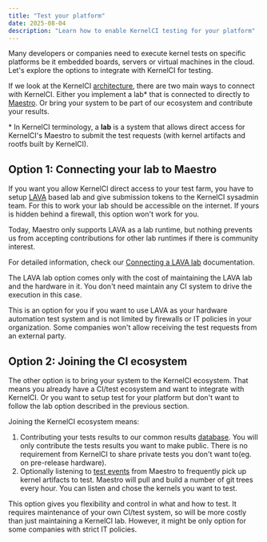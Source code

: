 ```yaml
---
title: "Test your platform"
date: 2025-08-04
description: "Learn how to enable KernelCI testing for your platform"
---
```


Many developers or companies need to execute kernel tests on specific platforms be it embedded boards, servers or virtual machines in the cloud. Let's explore the options to integrate with KernelCI for testing.

If we look at the KernelCI [architecture](../architecture), there are two main ways to connect with KernelCI.
Either you implement a lab* that is connected to directly to [Maestro](../../maestro). Or bring your system to be part of our ecosystem and contribute your results.

\* In KernelCI terminology, a **lab** is a system that allows direct access for KernelCI's Maestro to submit the test requests (with kernel artifacts and rootfs built by KernelCI).

## Option 1: Connecting your lab to Maestro

If you want you allow KernelCI direct access to your test farm, you have to setup [LAVA](https://www.lavasoftware.org/) based lab and give submission tokens to the KernelCI sysadmin team. For this to work your lab should be accessible on the internet. If yours is hidden behind a firewall, this option won't work for you.

Today, Maestro only supports LAVA as a lab runtime, but nothing prevents us from accepting contributions for other lab runtimes if there is community interest.

For detailed information, check our [Connecting a LAVA lab](../../maestro/pipeline/connecting-lab) documentation.

The LAVA lab option comes only with the cost of maintaining the LAVA lab and the hardware in it. You don't need maintain any CI system to drive the execution in this case.

This is an option for you if you want to use LAVA as your hardware automation test system and is not limited by firewalls or IT policies in your organization. Some companies won't allow receiving the test requests from an external party.

## Option 2: Joining the CI ecosystem

The other option is to bring your system to the KernelCI ecosystem. That means you already have a CI/test ecosystem and want to integrate with KernelCI. Or you want to setup test for your platform but don't want to follow the lab option described in the previous section.

Joining the KernelCI ecosystem means:

1. Contributing your tests results to our common results [database](../../kcidb). You will only contribute the tests results you want to make public. There is no requirement from KernelCI to share private tests you don't want to(eg. on pre-release hardware).
2. Optionally listening to [test events](https://github.com/kernelci/kernelci-pipeline/blob/main/tools/example_api_events.py) from Maestro to frequently pick up kernel artifacts to test. Maestro will pull and build a number of git trees every hour. You can listen and chose the kernels you want to test.

This option gives you flexibility and control in what and how to test. It requires maintenance of your own CI/test system, so will be more costly than just maintaining a KernelCI lab. However, it might be only option for some companies with strict IT policies.
